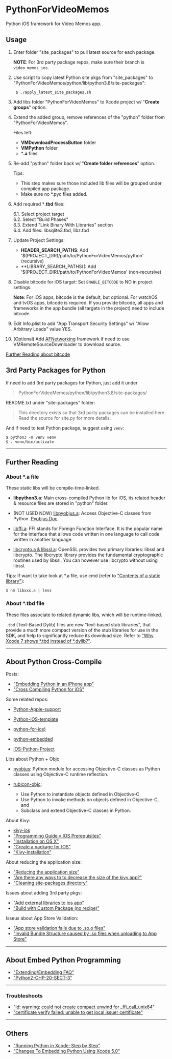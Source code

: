 # PythonForVideoMemos

Python iOS framework for Video Memos app.

## Usage

1. Enter folder "site_packages" to pull latest source for each package.

    **NOTE**: For 3rd party package repos, make sure their branch is `video_memos_ios`.

2. Use script to copy latest Python site pkgs from "site_packages" to "PythonForVideoMemos/python/lib/python3.8/site-packages":

        $ ./apply_latest_site_packages.sh

3. Add libs folder "PythonForVideoMemos" to Xcode project w/ "**Create groups**" option.

4. Extend the added group, remove references of the "python" folder from "PythonForVideoMemos".

    Files left:  
    - **VMDownloadProcessButton** folder  
    - **VMPython** folder  
    - ***.a** files  

5. Re-add "python" folder back w/ "**Create folder references**" option.

    Tips:
    - This step makes sure those included lib files will be grouped under compiled app package.
    - Make sure no *.pyc files added.

6. Add required ***.tbd** files:

    6.1. Select project target  
    6.2. Select "Build Phases"  
    6.3. Extend "Link Binary With Libraries" section  
    6.4. Add files: libsqlite3.tbd, libz.tbd  

7. Update Project Settings:

    - **HEADER_SEARCH_PATHS**:  Add '$(PROJECT_DIR)/path/to/PythonForVideoMemos/python' (recursive)
    - **LIBRARY_SEARCH_PATHS((: Add '$(PROJECT_DIR)/path/to/PythonForVideoMemos'    (non-recursive)

8. Disable bitcode for iOS target: Set `ENABLE_BITCODE` to NO in project settings.

    **Note**: For iOS apps, bitcode is the default, but optional. For watchOS and tvOS apps, bitcode
    is required. If you provide bitcode, all apps and frameworks in the app bundle (all targets 
    in the project) need to include bitcode.

9. Edit Info.plist to add "App Transport Security Settings" w/ "Allow Arbitrary Loads" value YES.

10. (Optional) Add [AFNetworking](https://github.com/AFNetworking/AFNetworking#installation-with-carthage) framework if need to use VMRemoteSourceDownloader to download source.

[Further Reading about bitcode](https://help.apple.com/xcode/mac/current/#/devbbdc5ce4f)

## 3rd Party Packages for Python

If need to add 3rd party packages for Python, just add it under

> PythonForVideoMemos/python/lib/python3.8/site-packages/

README.txt under "site-packages" folder:

> This directory exists so that 3rd party packages can be installed here.
> Read the source for site.py for more details. 

And if need to test Python package, suggest using `venv`:

    $ python3 -m venv venv  
    $ . venv/bin/activate  

---

## Further Reading

### About *.a file

These static libs will be compile-time-linked.

- **libpython3.a**: Main cross-compiled Python lib for iOS, its related header & resource files are stored in "python" folder.

- (NOT USED NOW) [libpyobjus.a](https://github.com/kivy/pyobjus): Access Objective-C classes from Python. [Pyobjus Doc](https://pyobjus.readthedocs.io/en/latest/index.html).

- [libffi.a](https://sourceware.org/libffi/): FFI stands for Foreign Function Interface. It is the popular name for the interface that allows code written in one language to call code written in another language.

- [libcrypto.a & libssl.a](https://wiki.openssl.org/index.php/Libcrypto_API): OpenSSL provides two primary libraries: libssl and libcrypto. The libcrypto library provides the fundamental cryptographic routines used by libssl. You can however use libcrypto without using libssl.

Tips: If want to take look at *.a file, use cmd (refer to ["Contents of a static library"](https://stackoverflow.com/questions/3757108/contents-of-a-static-library)):

    $ nm libxxx.a | less

### About *.tbd file

These files associate to related dynamic libs, which will be runtime-linked.

`.tbd` (Text-Based Dylib) files are new "text-based stub libraries", that provide a much more compact version of the stub libraries for use in the SDK, and help to significantly reduce its download size. Refer to ["Why Xcode 7 shows *.tbd instead of *.dylib?"](https://stackoverflow.com/questions/31450690/why-xcode-7-shows-tbd-instead-of-dylib).


---

## About Python Cross-Compile

Posts:

- ["Embedding Python in an iPhone app"](https://stackoverflow.com/questions/3691655/embedding-python-in-an-iphone-app)
- ["Cross Compiling Python for iOS"](http://www.srplab.com/en/files/others/compile/cross_compiling_python_for_ios.html)

Some related repos:

- [Python-Apple-support](https://github.com/beeware/Python-Apple-support)
- [Python-iOS-template](https://github.com/beeware/Python-iOS-template)
- [python-for-ios)](https://github.com/linusyang/python-for-ios)
- [python-embedded](https://github.com/albertz/python-embedded/)

- [iOS-Python-Project](https://github.com/clowwindy/iOS-Python-Project)

Libs about Python + Objc

- [pyobjus](https://github.com/kivy/pyobjus): Python module for accessing Objective-C classes as Python classes using Objective-C runtime reflection.  

- [rubicon-objc](https://github.com/beeware/rubicon-objc):  

    - Use Python to instantiate objects defined in Objective-C  
    - Use Python to invoke methods on objects defined in Objective-C, and  
    - Subclass and extend Objective-C classes in Python.  

About Kivy:

- [kivy-ios](https://github.com/kivy/kivy-ios)
- ["Programming Guide » IOS Prerequisites"](https://kivy.org/doc/stable/guide/packaging-ios-prerequisites.html#packaging-ios-prerequisites)
- ["Installation on OS X"](https://kivy.org/doc/stable/installation/installation-osx.html)
- ["Create a package for IOS"](https://kivy.org/doc/stable/guide/packaging-ios.html)
- ["Kivy-Installation"](https://www.bookstack.cn/read/Kivy-CN/01-Kivy-Installation.md)

About reducing the application size:

- ["Reducing the application size"](https://github.com/kivy/kivy-ios#reducing-the-application-size)
- ["Are there any ways to to decrease the size of the kivy app?"](https://github.com/kivy/kivy-ios/issues/226)
- ["Cleaning site-packages directory"](https://github.com/kivy/kivy-ios/issues/397)

Issues about adding 3rd party pkgs:

- ["Add external libraries to ios app"](https://github.com/kivy/kivy-ios/issues/497)
- ["Build with Custom Package (no recipe)"](https://github.com/kivy/kivy-ios/issues/431)

Isseus about App Store Validation:

- ["App store validation fails due to .so.o files"](https://github.com/kivy/kivy-ios/issues/315)
- ["Invalid Bundle Structure caused by .so files when uploading to App Store"](https://github.com/kivy/kivy-ios/issues/306)

---

## About Embed Python Programming

- ["Extending/Embedding FAQ"](https://python.readthedocs.io/en/latest/faq/extending.html)
- ["Python2-CHP-20-SECT-3"](http://books.gigatux.nl/mirror/pythonprogramming/0596000855_python2-CHP-20-SECT-3.html)

---

### Troubleshoots

- ["ld: warning: could not create compact unwind for _ffi_call_unix64"](https://gitlab.haskell.org/ghc/ghc/-/issues/5019)
- ["certificate verify failed: unable to get local issuer certificate"](https://stackoverflow.com/questions/52805115/certificate-verify-failed-unable-to-get-local-issuer-certificate)

---

## Others

- ["Running Python in Xcode: Step by Step"](https://ericasadun.com/2016/12/04/running-python-in-xcode-step-by-step/)
- ["Changes To Embedding Python Using Xcode 5.0"](https://developer.apple.com/library/archive/technotes/tn2328/_index.html)

